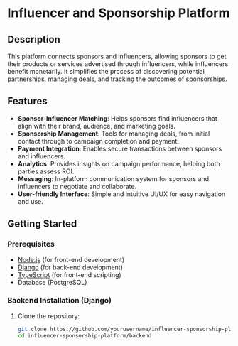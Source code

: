 # Influencer and Sponsorship Platform

## Description

This platform connects sponsors and influencers, allowing sponsors to get their products or services advertised through influencers, while influencers benefit monetarily. It simplifies the process of discovering potential partnerships, managing deals, and tracking the outcomes of sponsorships.

## Features

- **Sponsor-Influencer Matching**: Helps sponsors find influencers that align with their brand, audience, and marketing goals.
- **Sponsorship Management**: Tools for managing deals, from initial contact through to campaign completion and payment.
- **Payment Integration**: Enables secure transactions between sponsors and influencers.
- **Analytics**: Provides insights on campaign performance, helping both parties assess ROI.
- **Messaging**: In-platform communication system for sponsors and influencers to negotiate and collaborate.
- **User-friendly Interface**: Simple and intuitive UI/UX for easy navigation and use.

## Getting Started

### Prerequisites

- [Node.js](https://nodejs.org/) (for front-end development)
- [Django](https://www.djangoproject.com/) (for back-end development)
- [TypeScript](https://www.typescriptlang.org/) (for front-end scripting)
- Database (PostgreSQL)

### Backend Installation (Django)

1. Clone the repository:
   ```bash
   git clone https://github.com/yourusername/influencer-sponsorship-platform.git
   cd influencer-sponsorship-platform/backend
   ```
